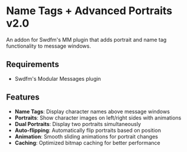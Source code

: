 # Name Tags + Advanced Portraits v2.0

An addon for Swdfm's MM plugin that adds portrait and name tag functionality to message windows.

## Requirements
- Swdfm's Modular Messages plugin

## Features
- **Name Tags**: Display character names above message windows
- **Portraits**: Show character images on left/right sides with animations
- **Dual Portraits**: Display two portraits simultaneously
- **Auto-flipping**: Automatically flip portraits based on position
- **Animation**: Smooth sliding animations for portrait changes
- **Caching**: Optimized bitmap caching for better performance
